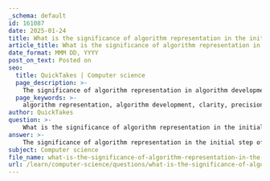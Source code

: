 ```yaml
---
_schema: default
id: 161087
date: 2025-01-24
title: What is the significance of algorithm representation in the initial step of algorithm development?
article_title: What is the significance of algorithm representation in the initial step of algorithm development?
date_format: MMM DD, YYYY
post_on_text: Posted on
seo:
  title: QuickTakes | Computer science
  page_description: >-
    The significance of algorithm representation in algorithm development lies in its ability to enhance clarity, communication, and problem-solving, enabling developers to effectively outline logic, document design choices, and create efficient algorithms.
  page_keywords: >-
    algorithm representation, algorithm development, clarity, precision, abstraction, communication, documentation, problem solving, decision points, flow control, flexibility, modularity
author: QuickTakes
question: >-
    What is the significance of algorithm representation in the initial step of algorithm development?
answer: >-
    The significance of algorithm representation in the initial step of algorithm development is multifaceted and crucial for effective problem-solving and communication. Here are the key points that highlight its importance:\n\n1. **Clarity and Precision**: Algorithm representation allows for a clear and precise description of the logic behind a solution. By using structured formats such as flowcharts or pseudocode, developers can articulate the steps involved in solving a problem without getting bogged down by implementation details. This clarity is essential for understanding the problem and the proposed solution.\n\n2. **Abstraction**: At the initial stages of algorithm development, it is vital to focus on the high-level logic rather than the specifics of implementation. This abstraction helps in breaking down complex problems into manageable components, allowing developers to concentrate on the core functionality and logic of the algorithm. The representation should be devoid of implementation details at upper levels, which can be addressed in lower levels of representation.\n\n3. **Communication**: A well-represented algorithm serves as a universal language among programmers and stakeholders. For instance, flowcharts use standardized symbols to represent different operations, making it easier to communicate the program logic to others. This is particularly useful in collaborative environments where multiple developers need to understand and contribute to the same project.\n\n4. **Documentation**: Algorithm representation contributes to proper program documentation. It provides a historical record of the thought process and design decisions made during the development of the algorithm. This documentation is invaluable for future reference, maintenance, and onboarding new team members.\n\n5. **Facilitating Problem Solving**: By representing an algorithm visually or in a structured format, developers can more easily identify potential issues, inefficiencies, or areas for improvement. This representation allows for iterative refinement of the algorithm, leading to more efficient and effective solutions.\n\n6. **Decision Points and Flow Control**: A good algorithm representation clearly shows decision points and the flow of control through the algorithm. This is essential for understanding how different conditions affect the execution of the algorithm and for ensuring that all possible scenarios are accounted for.\n\n7. **Flexibility and Modularity**: The representation should allow for flexibility, enabling developers to collapse or expand details as needed. This modularity helps in focusing on specific parts of the algorithm without losing sight of the overall structure.\n\nIn summary, algorithm representation is a foundational step in algorithm development that enhances clarity, communication, and problem-solving capabilities. It allows developers to abstract complex problems, document their thought processes, and create efficient solutions that can be easily understood and implemented.
subject: Computer science
file_name: what-is-the-significance-of-algorithm-representation-in-the-initial-step-of-algorithm-development.md
url: /learn/computer-science/questions/what-is-the-significance-of-algorithm-representation-in-the-initial-step-of-algorithm-development
---
```


&nbsp;